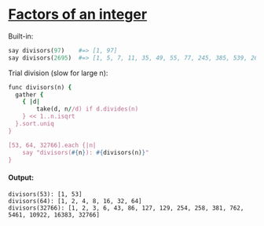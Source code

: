 [1]: http://rosettacode.org/wiki/Factors_of_an_integer

# [Factors of an integer][1]

Built-in:

```ruby
say divisors(97)    #=> [1, 97]
say divisors(2695)  #=> [1, 5, 7, 11, 35, 49, 55, 77, 245, 385, 539, 2695]
```

Trial division (slow for large n):

```ruby
func divisors(n) {
  gather {
    { |d|
        take(d, n//d) if d.divides(n)
    } << 1..n.isqrt
  }.sort.uniq
}

[53, 64, 32766].each {|n|
    say "divisors(#{n}): #{divisors(n)}"
}
```

#### Output:
```
divisors(53): [1, 53]
divisors(64): [1, 2, 4, 8, 16, 32, 64]
divisors(32766): [1, 2, 3, 6, 43, 86, 127, 129, 254, 258, 381, 762, 5461, 10922, 16383, 32766]
```
